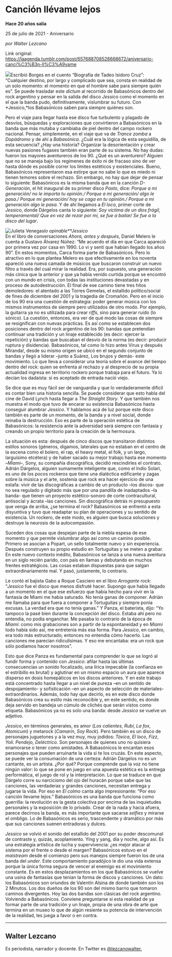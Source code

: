 # Canción llévame lejos

**Hace 20 años salía**

25 de julio de 2021 - Aniversario

_por Walter Lezcano_

Link original: https://laagenda.tumblr.com/post/657688708528668672/aniversario-canci%C3%B3n-ll%C3%A9vame

![](https://64.media.tumblr.com/a8536db79c3998590c5ff7f0e6ddb4a2/03450cfd2695cf23-cc/s500x750/b7ab65e23a5c811314e3ec862b8a578ee3de388a.jpg)Escribió Borges en el
cuento “Biografía de Tadeo Isidoro Cruz”:
“Cualquier destino, por largo y complicado que sea, consta en realidad de un
solo momento: el momento en que el hombre sabe para siempre quién es”. Se puede
trasladar este *dictum* al recorrido de
Babasónicos dentro del rock argentino y pensar en la salida del disco *Jessico* como el momento en el que la
banda pudo, definitivamente, vislumbrar su futuro. Con *Jessico,*los Babasónicos saben para siempre quiénes son.

Pero el viaje para llegar
hasta ese disco fue turbulento y plagado de desvíos, búsquedas y exploraciones
que convirtieron a Babasónicos en la banda que más mutaba y cambiaba de piel dentro
del campo rockero nacional. Pensar, simplemente, en el viaje que va de *Trance zomba* a *Dopádromo* y de ahí a *Babasónica*.
¿Cuál era la lógica de esta seguidilla, de esta secuencia? ¿Hay una historia?
Organizar la desorientación y crear nuevas pasiones fugases también eran parte
de su sistema. No hay dudas: fueron los mayores aventureros de los 90. ¿Qué es
un aventurero? Alguien que no se maneja bajo los regímenes de éxito ni de
fracaso sino de ver hasta dónde es posible correr los límites estéticos y
existenciales. Bueno, Babasónicos representaron esa estirpe que no sabe lo que
es miedo ni tienen temores sobre el rechazo. Sin embargo, no hay que dejar de
pensar lo siguiente: Babasónicos es la misma banda que en la canción *D-Generación*, el hit inaugural de su
primer disco *Pasto*, dice: *Porque a mi generación/ no le importa tu
opinión./ Porque a mi generación/ algo le pasa./ Porque mi generación/ hoy se caga
en tu opinión./ Porque a mi generación algo le pasa*. Y de ahí llegamos a *El loco*, primer corte de *Jessico*, donde Dárgelos canta lo
siguiente: *Soy víctima de un dios frágil,
temperamental/ Que en vez de rezar por mí, se fue a bailar/ Se fue a la disco del
lugar*. 

![Julieta Venegas](https://64.media.tumblr.com/5012626cc5640d368477ab79721e6610/03450cfd2695cf23-1a/s250x400/c989d42331425234569df4d1601400713c1fa5b5.jpg)*lo opinable**Jessico*  
En el libro de
conversaciones *Ahora, antes y después*,
Daniel Melero le cuenta a Gustavo Álvarez Núñez: “Me acuerdo el día en que
Carca apareció por primera vez por casa en 1990. Lo vi y sentí que habían
llegado los años 90”. En estos momentos, Carca forma parte de Babasónicos. Pero
lo atractivo en lo que plantea Melero es que efectivamente en los noventa
apareció una nueva camada de músicos que buscaron construir un nuevo filtro a
través del cual mirar la realidad. Era, por supuesto, una generación más cínica
que la anterior y que ya había venido curtida porque se encontró con un mundo en
crisis, con todas las instituciones devastadas y en proceso de autodestrucción.
El final de ese camino tiene tres hitos demoledores: el atentado a las Torres Gemelas,
el estallido político/social de fines de diciembre del 2001 y la tragedia de
Cromañón. Pero en el inicio de los 90 era una cuestión de estrategia: poder
generar música con los mismos instrumentos de siempre pero utilizados de otro
modo. Por ejemplo, la guitarra ya no es utilizada para crear *riffs*, sino para generar ruido (lo
sónico). La cuestión, entonces, era ver de qué modo las cosas de siempre se
resignifican con nuevas prácticas. Es así como se establecen dos posiciones
dentro del rock argentino de los 90: bandas que pretendían continuar una
tradición y un linaje establecido (es decir: ejercer la repetición) y bandas
que buscaban el desvío de la norma (es decir: producir ruptura y disidencia).
Babasónicos, tal como lo hizo antes Virus y después Miranda!, desde su mismo
origen se ubicó en el segundo conjunto de bandas y llegó a liderar –junto a
Suárez, Los brujos y demás- este movimiento. Lo que lleva a considerar una
teoría sobre el avance del tiempo dentro del rock: quien se enfrenta al rechazo
y al desprecio de su propia actualidad ingresa en territorio rockero porque
trabaja para el futuro. Ya lo decían los dadaísta: si es aceptado de entrada
nació viejo. 

Se dice que es muy fácil ser de vanguardia y que lo
verdaderamente difícil es contar bien una historia sencilla. Se puede
considerar que esto habla del cine de David Lynch hasta llegar a *The Straight Story*. Y que también nos
muestra el modo que tuvo de encarar su existencia Babasónicos hasta conseguir
alumbrar *Jessico*. Y hablamos acá de
luz porque este disco también es parte de un momento, de la banda y a nivel
social, donde reinaba la destrucción. Eso es parte de la operación estética de
Babasónicos: la resistencia ante la adversidad será siempre con fantasía y
creando un propio territorio para la creación de la hermosura. 

La situación es esta: después de cinco discos que
transitaron distintos estilos sonoros (géneros, digamos, laterales que no
estaban en el centro de la escena como el bolero, el rap, el heavy metal, el
folk, y un largo, larguísimo etcétera) y de haber sacado su mejor trabajo hasta
ese momento –*Miami–*, Sony, su
compañía discográfica, decidió rescindirles el contrato. Adrián Dárgelos,
alguien sumamente inteligente que, como el Indio Solari, es uno de los pocos
rockeros que tiene una dialéctica edificante y zagas sobre la música y el arte,
sostenía que rock era hacer ejercicio de una estafa: vivir de las discográficas
a cambio de un producto –los discos- que no sea regulado y digitado más que por
una pandilla de inadaptados –la banda- que tienen un proyecto estético-sonoro
de corte contracultural, antisocial y ácrata –las canciones. Sin discográfica
detrás ni presupuesto que venga de arriba, ¿se termina el rock? Babasónicos se
enfrentó a esta disyuntiva y tuvo que readaptar su plan de operaciones y su
sentido de existencia. Un rockero, de este modo, es alguien que busca soluciones
y destruye la neurosis de la autocompasión. 

Suceden dos cosas que despejan parte de la niebla
espesa de ese momento y que permite vislumbrar algo así como un camino posible.
Primero se asocian a Popart, un sello totalmente nuevo y sin experiencia.
Después construyen su propio estudio en Tortuguitas y se meten a grabar. En
este nuevo contexto inédito, Babasónicos se lanza a una nueva aventura en un
siglo recién parido, con país en llamas y debutando en muchos frentes
estratégicos. Las cosas estaban dispuestas para que salgan extraordinariamente
mal. Y pasó, justamente, lo contrario.

Le contó el bajista Gabo a Roque Casciero en el libro *Arrogante rock*: “*Jessico* fue el disco que menos disfruté hacer. Supongo que había
llegado a un momento en el que ese esfuerzo que había hecho para vivir en la
fantasía de Miami me había saturado. No tenía ganas de componer. Adrián me
llamaba para que fuera a componer a Tortuguitas y siempre ponía excusas. La
verdad era que no tenía ganas.” Y Panza, el baterista, dijo: “Yo tampoco la
pasé bien durante la concepción del disco. Estaba ahí pero no entendía, no
podía enganchar. Me pasaba lo contrario de la época de *Miami*: como mis grabaciones son a partir de la espontaneidad y en *Miami* todo había sido así, me entretenía
más esa forma. Para *Jessico*, en
cambio, era todo más estructurado; entonces no entendía cómo hacerlo. Las
canciones me parecían ridiculísimas. Y eso me encantaba: era un rock que sólo
podíamos hacer nosotros”. 

Esto que dice Panza es fundamental para comprender lo
que se logró al fundir forma y contenido con *Jessico*: afilar hasta las últimas consecuencias un sonido
focalizado, una lírica impecable (la confianza en el estribillo es brutal) y
aglutinar en un mismo espacio un aura que aparece disperso en dosis homepáticos
en los discos anteriores. Y en este trabajo está concentrado hasta llegar a un
nivel de pureza –en un sentido de despojamiento- y sofisticación –en un aspecto
de selección de materiales- extraordinarios. Además, todo hay que decirlo, es
en este disco donde Babasónicos crea su estilo más reconocible y, en este
sentido, es donde deja servido en bandeja un cúmulo de clichés que serán vistos
como etiqueta. Babasónicos ya no es solo una banda: desde *Jessico* se vuelve un adjetivo.

*Jessico*, en términos generales, es amor (*Los calientes*, *Rubí*, *La fox*, *Atomicum*) y metarock (*Camarín*,
*Soy Rock*). Pero también es un disco
de personajes juguetones y a la vez muy, muy jodidos: *Tóxica*, *El loco*, *Fizz*, *Yoli. Pendejo, Deléctrico*. Son personajes de quienes uno no
quisiera enamorarse o tener como amistades. A Babasónicos le encantan esos
personajes que pueden arruinarte la vida si te los cruzás. En este aspecto, se
puede ver la consumación de una certeza: Adrián Dárgelos no es un cantante, es
un artista. ¿Por qué? Porque comprende que la voz no tiene ningún valor: lo que
se pone en juego en una apuesta estética es la entrega performática, el juego
de rol y la interpretación. Lo que se traduce en que Dárgelo corre su
narcicismo del ojo del huracán porque sabe que las canciones, las verdaderas y
grandes canciones, necesitan entrega y jugarse la vida. Por eso en *El colmo* canta algo impresionante: “Por
eso canción llevame lejos.” Babasónicos es una banda que funciona como
guerrilla: la revolución es la gesta colectiva por encima de las inquietudes
personales y la exposición de lo privado. Crear de la nada y hacia afuera,
parece decirnos la banda, es más importante que sacarse *selfies* y mirarse el ombligo. Lo de Babasónicos es serio,
trascendente y dramático por más que sus canciones suenen entradoras y dulces. 

*Jessico* se volvió el sonido del estallido del 2001 por su
poder descomunal de contraste y, quizás, acoplamiento. Ying y yang, día y
noche, algo así. Es una estrategia artística de lucha y supervivencia: ¿es
mejor atacar al sistema por el frente o desde el margen? Babasónicos estuvo en
el *maistream* desde el comienzo pero
sus manejos siempre fueron los de una banda del *under*. Este comportamiento paradójico le dio una vida extensa
porque la única forma segura de vencer al enemigo es el movimiento constante. Es
en estos desplazamientos en los que Babasónicos se vuelve una usina de
fantasías que tenían la forma de discos y canciones. Un dato: los Babasónicos
son oriundos de Valentín Alsina de donde también son los 2 Minutos. Los dos
dueños de los 90 son del mismo barrio que tomaron caminos divergentes. Hoy las
dos bandas son clásicas del rock argentino. Volviendo a Babasónicos. Conviene
preguntarse si esta realidad de ya formar parte de una tradición y un linaje, propia
de una obra de arte que termina en un museo lo que de algún resiente su
potencia de intervención de la realidad, les juega a favor o en contra.        



---

Walter Lezcano
--------------

 Es periodista, narrador y docente. En Twitter es [@lezcanowalter.](https://twitter.com/lezcanowalter) 

